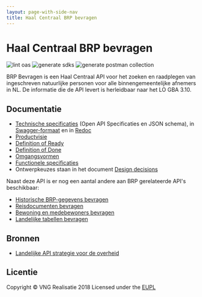 ```yaml
---
layout: page-with-side-nav
title: Haal Centraal BRP bevragen
---
```

# Haal Centraal BRP bevragen

![lint oas](https://github.com/VNG-Realisatie/Haal-Centraal-BRP-bevragen/workflows/lint-oas/badge.svg)
![generate sdks](https://github.com/VNG-Realisatie/Haal-Centraal-BRP-bevragen/workflows/generate-sdks/badge.svg)
![generate postman collection](https://github.com/VNG-Realisatie/Haal-Centraal-BRP-bevragen/workflows/generate-postman-collection/badge.svg)

BRP Bevragen is een Haal Centraal API voor het zoeken en raadplegen van ingeschreven natuurlijke personen voor alle binnengemeentelijke afnemers in NL. De informatie die de API levert is herleidbaar naar het LO GBA 3.10.

## Documentatie

* [Technische specificaties](./specificatie/genereervariant) (Open API Specificaties en JSON schema), in <a class="nav-link{% if page.url == '/swagger-ui.html' %} active{% endif %}" href="{{ site.baseurl }}/swagger-ui">Swagger-formaat</a> en in <a class="nav-link{% if page.url == '/redoc.html' %} active{% endif %}" href="{{ site.baseurl }}/redoc">Redoc</a>
* [Productvisie](./productvision.md)
* [Definition of Ready](./definition_of_ready.md)
* [Definition of Done](./definition_of_done.md)
* [Omgangsvormen](https://github.com/VNG-Realisatie/API-kennisbank/blob/master/CODE_OF_CONDUCT.md)
* <a class="nav-link{% if page.url == '/features.html' %} active{% endif %}" href="{{ site.baseurl }}/features">Functionele specificaties</a>
* Ontwerpkeuzes staan in het document [Design decisions](./design_decisions.md)

Naast deze API is er nog een aantal andere aan BRP gerelateerde API's beschikbaar:

* [Historische BRP-gegevens bevragen](https://github.com/VNG-Realisatie/Haal-Centraal-BRP-historie-bevragen)
* [Reisdocumenten bevragen](https://github.com/VNG-Realisatie/Haal-Centraal-Reisdocumenten-bevragen)
* [Bewoning en medebewoners bevragen](https://github.com/VNG-Realisatie/Haal-Centraal-BRP-bewoning)
* [Landelijke tabellen bevragen](https://github.com/VNG-Realisatie/Haal-Centraal-BRP-tabellen-bevragen)

## Bronnen

* [Landelijke API strategie voor de overheid](https://geonovum.github.io/KP-APIs/)

## Licentie

Copyright &copy; VNG Realisatie 2018
Licensed under the [EUPL](https://github.com/VNG-Realisatie/Haal-Centraal-BRP-bevragen/blob/master/LICENCE.md)
